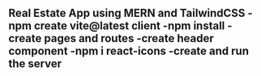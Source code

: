 Real Estate App using MERN and TailwindCSS
-npm create vite@latest client
-npm install
-create pages and routes
-create header component
-npm i react-icons
-create and run the server
-